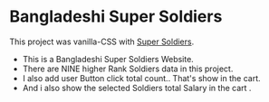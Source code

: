 # Bangladeshi Super Soldiers

This project was vanilla-CSS with [Super Soldiers](https://jolly-einstein-642dff.netlify.app).

* This is a Bangladeshi Super Soldiers Website.
* There are NINE higher Rank Soldiers data in this project.
* I also add user Button click total count.. That's show in the cart.
* And i also show the selected Soldiers total Salary in the cart .